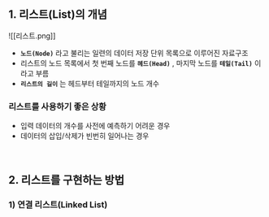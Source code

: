 ## 1. 리스트(List)의 개념

![[리스트.png]]
 
- **`노드(Node)`** 라고 불리는 일련의 데이터 저장 단위 목록으로 이루어진 자료구조
- 리스트의 노드 목록에서 첫 번째 노드를 **`헤드(Head)`** , 마지막 노드를 **`테일(Tail)`** 이라고 부름
- **`리스트의 길이`** 는 헤드부터 테일까지의 노드 개수

### 리스트를 사용하기 좋은 상황
- 입력 데이터의 개수를 사전에 예측하기 어려운 경우
- 데이터의 삽입/삭제가 빈번히 일어나는 경우
<br>

## 2. 리스트를 구현하는 방법
### 1) 연결 리스트(Linked List)

